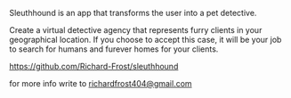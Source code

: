 Sleuthhound is an app that transforms the user into a pet detective.

Create a virtual detective agency that represents furry clients in your geographical location. If you choose to accept this case, it will be your job to search for humans and furever homes for your clients.

https://github.com/Richard-Frost/sleuthhound

for more info write to richardfrost404@gmail.com